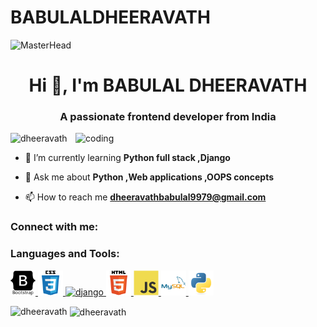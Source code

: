 # BABULALDHEERAVATH
![MasterHead](https://www.digitaladlectio.com/wp-content/uploads/2020/04/New-PNC-Animated-Banners.gif)
<h1 align="center">Hi 👋, I'm BABULAL DHEERAVATH</h1>
<h3 align="center">A passionate frontend developer from India</h3>
<img align="right" alt="coding" width="400" src="https://media.tenor.com/images/dc545e5a0f93c9b2bf1d4f0af54ebbff/tenor.gif">

<p align="left"> <img src="https://komarev.com/ghpvc/?username=dheeravath&label=Profile%20views&color=0e75b6&style=flat" alt="dheeravath" /> </p>

- 🌱 I’m currently learning **Python full stack ,Django**

- 💬 Ask me about **Python ,Web applications ,OOPS concepts**

- 📫 How to reach me **dheeravathbabulal9979@gmail.com**

<h3 align="left">Connect with me:</h3>
<p align="left">
</p>

<h3 align="left">Languages and Tools:</h3>
<p align="left"> <a href="https://getbootstrap.com" target="_blank" rel="noreferrer"> <img src="https://raw.githubusercontent.com/devicons/devicon/master/icons/bootstrap/bootstrap-plain-wordmark.svg" alt="bootstrap" width="40" height="40"/> </a> <a href="https://www.w3schools.com/css/" target="_blank" rel="noreferrer"> <img src="https://raw.githubusercontent.com/devicons/devicon/master/icons/css3/css3-original-wordmark.svg" alt="css3" width="40" height="40"/> </a> <a href="https://www.djangoproject.com/" target="_blank" rel="noreferrer"> <img src="https://cdn.worldvectorlogo.com/logos/django.svg" alt="django" width="40" height="40"/> </a> <a href="https://www.w3.org/html/" target="_blank" rel="noreferrer"> <img src="https://raw.githubusercontent.com/devicons/devicon/master/icons/html5/html5-original-wordmark.svg" alt="html5" width="40" height="40"/> </a> <a href="https://developer.mozilla.org/en-US/docs/Web/JavaScript" target="_blank" rel="noreferrer"> <img src="https://raw.githubusercontent.com/devicons/devicon/master/icons/javascript/javascript-original.svg" alt="javascript" width="40" height="40"/> </a> <a href="https://www.mysql.com/" target="_blank" rel="noreferrer"> <img src="https://raw.githubusercontent.com/devicons/devicon/master/icons/mysql/mysql-original-wordmark.svg" alt="mysql" width="40" height="40"/> </a> <a href="https://www.python.org" target="_blank" rel="noreferrer"> <img src="https://raw.githubusercontent.com/devicons/devicon/master/icons/python/python-original.svg" alt="python" width="40" height="40"/> </a> </p>

<p><img align="left" src="https://github-readme-stats.vercel.app/api/top-langs?username=dheeravath&show_icons=true&locale=en&layout=compact" alt="dheeravath" /></p>

<p>&nbsp;<img align="center" src="https://github-readme-stats.vercel.app/api?username=dheeravath&show_icons=true&locale=en" alt="dheeravath" /></p>
